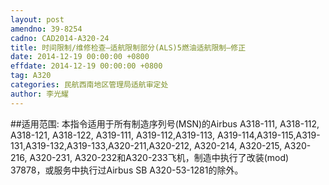 ```yaml
---
layout: post
amendno: 39-8254
cadno: CAD2014-A320-24
title: 时间限制/维修检查–适航限制部分(ALS)5燃油适航限制–修正
date: 2014-12-19 00:00:00 +0800
effdate: 2014-12-19 00:00:00 +0800
tag: A320
categories: 民航西南地区管理局适航审定处
author: 李光耀
---
```


##适用范围:
本指令适用于所有制造序列号(MSN)的Airbus A318-111, A318-112, A318-121, A318-122, A319-111, A319-112,A319-113, A319-114,A319-115,A319-131,A319-132,A319-133,A320-211,A320-212, A320-214, A320-215, A320-216, A320-231, A320-232和A320-233飞机，制造中执行了改装(mod) 37878，或服务中执行过Airbus SB A320-53-1281的除外。

